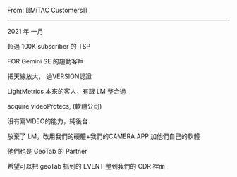 From: [[MiTAC Customers]]

---

2021 年 一月

超過 100K subscriber 的 TSP

FOR Gemini SE 的趨動客戶

把天線放大， 過VERSION認證

LightMetrics 本來的客人，有跟 LM 整合過

acquire videoProtecs, (軟體公司)

沒有寫VIDEO的能力，純後台

放棄了 LM，改用我們的硬體+我們的CAMERA APP 加他們自己的軟體

他們也是 GeoTab 的 Partner 

希望可以把 geoTab 抓到的 EVENT 整到我們的 CDR 裡面



